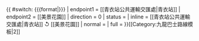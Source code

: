 {{ #switch: {{{format|}}}
  | endpoint1 = [[青衣站公共運輸交匯處|青衣站]]
  | endpoint2 = [[美景花園]]
  | direction = 0
  | status =
  | inline = [[青衣站公共運輸交匯處|青衣站]] ↺ [[美景花園]]
  | normal =
  | full =
}}<noinclude>[[Category:九龍巴士路線模板|2]]</noinclude>